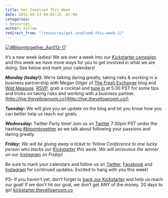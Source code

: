 ```yaml
---
title: Get Involved This Week
date: 2015-04-13 00:05:15 -07:00
categories:
- Resources
author: Yellow
redirect_from: "/resources/get-involved-this-week-2/"
---
```


<div class="post-body pe-wp-default jpibfi_container">

[![#Bloomtogether_April13-17](https://yellow-blog-images.imgix.net/2015/04/Bloomtogether_April13-17.jpg)](https://www.kickstarter.com/projects/1439745204/the-yellow-room-a-digital-hub-for-creative-world-c)

It’s a new week ladies! We are over a week into our [Kickstarter campaign](https://www.kickstarter.com/projects/1439745204/the-yellow-room-a-digital-hub-for-creative-world-c) and this week we have more ways for you to get involved in what we are doing. See below and mark your calendars!

_**Monday (today!):**_ We’re talking daring greatly, taking risks & working in a business partnership with Megan Gilger of [The Fresh Exchange](http://thefreshexchangeblog.com/) blog and [Wild Measure](http://www.wildmeasure.com/). [RSVP](https://plus.google.com/b/114908593334625555940/events/c8anog3i8df31acubo2k9ljvi18), grab a cocktail and [tune in](http://live.theyellowroom.co/) at 5:30 PST for some tips and tricks on taking risks and working with a business partner. [http://live.theyellowroom.co](http://live.theyellowroom.co/)

_**Tuesday:**_ We will give you an update on the blog and let you know how you can better help us reach our goals.

_**Wednesday:**_ Twitter Party time! Join us on [Twitter](https://twitter.com/yellowconf) 7:30pm PST under the hashtag [#bloomtogether](https://twitter.com/hashtag/bloomtogether?src=hash) as we talk about following your passions and daring greatly.

_**Friday:** We will be giving away a ticket to Yellow Conference to one lucky person who backs our [Kickstarter](https://www.kickstarter.com/projects/1439745204/the-yellow-room-a-digital-hub-for-creative-world-c) this week. We will announce the winner on our [Instagram](https://instagram.com/yellowconference/) on Friday!_

Be sure to mark your calendars and follow us on [Twitter](https://twitter.com/yellowconf), [Facebook](https://www.facebook.com/pages/The-Yellow-Conference/1393841977549340) and [Instagram](https://instagram.com/yellowconference/) for continued updates. Excited to hang with you this week!

PS- if you haven’t yet, don’t forget to [back our Kickstarter](https://www.kickstarter.com/projects/1439745204/the-yellow-room-a-digital-hub-for-creative-world-c) and help us reach our goal! If we don’t hit our goal, we don’t get ANY of the money. 20 days to go! [kickstarter.theyellowroom.co](http://kickstarter.theyellowroom.co/)

</div>
